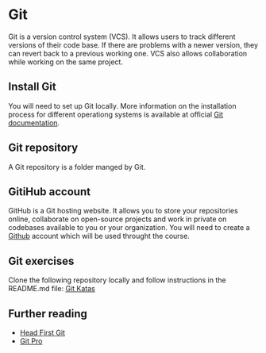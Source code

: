 # Git

Git is a version control system (VCS). It allows users to track different versions of their code base. If there are problems with a newer version, they can revert back to a previous working one. VCS also allows collaboration while working on the same project.

## Install Git
You will need to set up Git locally. More information on the installation process for different operationg systems is available at official [Git documentation](https://git-scm.com/book/en/v2/Getting-Started-Installing-Git).

## Git repository
A Git repository is a folder manged by Git.

## GitiHub account
GitHub is a Git hosting website. It allows you to store your repositories online, collaborate on open-source projects and work in private on codebases available to you or your organization. You will need to create a [Github](https://github.com/join) account which will be used throught the course.

## Git exercises
Clone the following repository locally and follow instructions in the README.md file: [Git Katas](https://github.com/eficode-academy/git-katas)

## Further reading
- [Head First Git](https://learning.oreilly.com/library/view/head-first-git/9781492092506/)
- [Git Pro](https://git-scm.com/book/en/v2)
